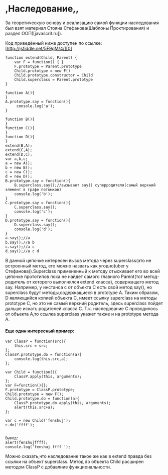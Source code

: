 # ,Наследование,,

За теоретическую основу и реализацию самой функции наследования был взят материал Стояна Стефанова(Шаблоны Проктирования) и раздел ООП(\[javascrit.ru\]).

Код приведённый ниже доступен по ссылке: [http://jsfiddle.net/5F9gM/4/][0]

    function extend(Child, Parent) {
        var F = function() { }
        F.prototype = Parent.prototype
        Child.prototype = new F()
        Child.prototype.constructor = Child
        Child.superclass = Parent.prototype    
    }
    
    function A(){
    }    
    A.prototype.say = function(){
         console.log('a');
    } 
    
    function B(){
    }
    function C(){
    }
    function D(){
    }
    extend(B,A);
    extend(C,A);
    extend(D,C);
    var a,b,c;
    a = new A();
    b = new B();
    c = new C();
    d = new D();
    B.prototype.say = function(){
        B.superclass.say();//вызывает say() суперродителя(самый верхний элемент в графе потомков)
        console.log('b');
    }
    C.prototype.say = function(){
        C.superclass.say();
        console.log('c');
    }
    D.prototype.say = function(){
        D.superclass.say();
        console.log('d');
    }
    a.say();//a
    b.say();//a b
    c.say();//a c
    d.say();//a c d
    

В данной цепочке интересен вызов метода через superclass(это не встроенный метод, его можно назвать как угодно(uber у Стефанова)).Superclass примененный к методу отыскивает его во всей цепочке прототипов пока не найдет самого главного Parent(тот метод-родитель от которого выполнялся extend класса), содержащего метод say. Например, у инстанса с от объекта C есть свой метод say(), но superclass будут методы,содержащиеся в prototype A. Таким образом, D являющийся копией объекта С, имеет ссылку superclass на методы prototype C, но это не самый верхний родитель, здесь superclass пойдет дальше искать родителей класса C. Т.к. наследование C проводилось от объекта A,то ссылка superclass укажет также и на prototype метода A.

#### Еще один интересный пример:

    var ClassP = function(src){
        this.src = src;
    };
    ClassP.prototype.do = function(a){
        console.log(this.src,a);
    };
    
    var Child = function(){
        ClassP.apply(this, arguments);
    };
    var F=function(){};
    F.prototype = ClassP.prototype;
    Child.prototype = new F();
    Child.prototype.do = function(a){
        ClassP.prototype.do.apply(this, arguments);
        alert(this.src+a);
    };
    
    var c = new Child('fenshuj');
    c.do('ffff');
    
    
    Вывод:
    alert(fenshujffff);
    console.log('fenshuj ffff ');
    

Можно сказать,что наследование такое же как в extend правда без ссылки на объект superclass. Метод do объекта Child расширен методом ClassP с добавлние функциональности.


[0]: http://jsfiddle.net/5F9gM/4/